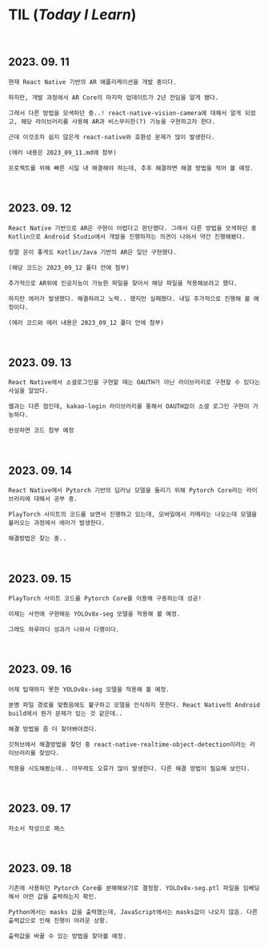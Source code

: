 # TIL (_Today I Learn_)

<br>

## 2023. 09. 11

```
현재 React Native 기반의 AR 애플리케이션을 개발 중이다.

하지만, 개발 과정에서 AR Core의 마지막 업데이트가 2년 전임을 알게 됐다.

그래서 다른 방법을 모색하던 중..! react-native-vision-camera에 대해서 알게 되었고, 해당 라이브러리를 사용해 AR과 비스무리한(?) 기능을 구현하고자 한다.

근데 이것조차 쉽지 않은게 react-native와 호환성 문제가 많이 발생한다.

(에러 내용은 2023_09_11.md에 첨부)

프로젝트를 위해 빠른 시일 내 해결해야 하는데, 추후 해결하면 해결 방법을 적어 볼 예정.
```

<br>

## 2023. 09. 12

```
React Native 기반으로 AR은 구현이 어렵다고 판단했다. 그래서 다른 방법을 모색하던 중 Kotlin으로 Android Studio에서 개발을 진행하자는 의견이 나와서 약간 진행해봤다.

정말 운이 좋게도 Kotlin/Java 기반의 AR은 일단 구현했다.

(해당 코드는 2023_09_12 폴더 안에 첨부)

추가적으로 AR위에 인공지능이 가능한 파일을 찾아서 해당 파일을 적용해보려고 했다.

하지만 에러가 발생했다. 해결하려고 노력.. 했지만 실패했다. 내일 추가적으로 진행해 볼 예정이다.

(에러 코드와 에러 내용은 2023_09_12 폴더 안에 첨부)
```

<br>

## 2023. 09. 13

```
React Native에서 소셜로그인을 구현할 때는 OAUTH가 아닌 라이브러리로 구현할 수 있다는 사실을 알았다.

웹과는 다른 점인데, kakao-login 라이브러리를 통해서 OAUTH없이 소셜 로그인 구현이 가능하다.

완성하면 코드 첨부 예정
```

<br>

## 2023. 09. 14

```
React Native에서 Pytorch 기반의 딥러닝 모델을 돌리기 위해 Pytorch Core라는 라이브러리에 대해서 공부 중.

PlayTorch 사이트의 코드를 보면서 진행하고 있는데, 모바일에서 카메라는 나오는데 모델을 불러오는 과정에서 에러가 발생한다.

해결방법은 찾는 중..
```

<br>

## 2023. 09. 15

```
PlayTorch 사이트 코드를 Pytorch Core를 이용해 구동하는데 성공!

이제는 사전에 구현해둔 YOLOv8x-seg 모델을 적용해 볼 예정.

그래도 하루마다 성과가 나와서 다행이다.
```

<br>

## 2023. 09. 16

```
어제 탑재하지 못한 YOLOv8x-seg 모델을 적용해 볼 예정.

분명 파일 경로를 맞췄음에도 불구하고 모델을 인식하지 못한다. React Native의 Android build에서 뭔가 문제가 있는 것 같은데..

해결 방법을 좀 더 찾아봐야겠다.

깃허브에서 해결방법을 찾던 중 react-native-realtime-object-detection이라는 라이브러리를 찾았다.

적용을 시도해봤는데.. 아무래도 오류가 많이 발생한다. 다른 해결 방법이 필요해 보인다.
```

<br>

## 2023. 09. 17

```
자소서 작성으로 패스
```

<br>

## 2023. 09. 18

```
기존에 사용하던 Pytorch Core를 분해해보기로 결정함. YOLOv8x-seg.ptl 파일을 임베딩해서 어떤 값을 출력하는지 확인.

Python에서는 masks 값을 출력했는데, JavaScript에서는 masks값이 나오지 않음. 다른 출력값으로 인해 진행이 어려운 상황.

출력값을 바꿀 수 있는 방법을 찾아볼 예정.
```
